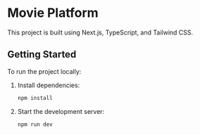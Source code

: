 # Movie Platform

This project is built using Next.js, TypeScript, and Tailwind CSS.

## Getting Started

To run the project locally:

1. Install dependencies:
   ```bash
   npm install
   ```
2. Start the development server:
   ```bash
   npm run dev
   ```

